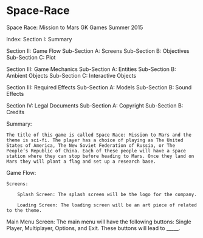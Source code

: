 Space-Race
==========
Space Race: Mission to Mars
GK Games
Summer 2015


Index:
Section I: Summary

Section II: Game Flow
    Sub-Section A: Screens
Sub-Section B: Objectives
Sub-Section C: Plot

Section III: Game Mechanics
    Sub-Section A: Entities
    Sub-Section B: Ambient Objects
    Sub-Section C: Interactive Objects

Section III: Required Effects
    Sub-Section A: Models
    Sub-Section B: Sound Effects

Section IV: Legal Documents
    Sub-Section A: Copyright
    Sub-Section B: Credits

Summary:

    The title of this game is called Space Race: Mission to Mars and the theme is sci-fi. The player has a choice of playing as The United States of America, The New Soviet Federation of Russia, or The People’s Republic of China. Each of these people will have a space station where they can stop before heading to Mars. Once they land on Mars they will plant a flag and set up a research base.

Game Flow:

    Screens:

        Splash Screen: The splash screen will be the logo for the company.

        Loading Screen: The loading screen will be an art piece of related to the theme.

Main Menu Screen: The main menu will have the following buttons: Single Player, Multiplayer, Options, and Exit. These buttons will lead to _____.


